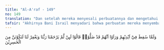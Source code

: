 ```yaml
---
title: "Al-A'raf - 149"
no: 149
translation: "Dan setelah mereka menyesali perbuatannya dan mengetahui bahwa telah sesat, mereka pun berkata, “Sungguh, jika Tuhan kami tidak memberi rahmat kepada kami dan tidak mengampuni kami, pastilah kami menjadi orang-orang yang rugi.”"
tafsir: "Akhirnya Bani Israil menyadari bahwa perbuatan mereka menyembah patung anak sapi adalah perbuatan yang sesat karena mempersekutukan Allah. Karena itu mereka pun menyesali perbuatan itu dan berkata: \"Sesungguhnya dosa kami sangat besar dan demikian pula kedurhakaan dan keingkaran kami, tidak akan dapat melepaskan dari dosa perbuatan ini, kecuali rahmat Allah dan ampunan-Nya. Seandainya Tuhan tidak mengasihi kami dengan menerima tobat kami pastilah kami menjadi orang yang merugi di dunia dan di akhirat mendapat azab yang pedih\"."
---
```


وَلَمَّا سُقِطَ فِيْٓ اَيْدِيْهِمْ وَرَاَوْا اَنَّهُمْ قَدْ ضَلُّوْاۙ قَالُوْا لَىِٕنْ لَّمْ يَرْحَمْنَا رَبُّنَا وَيَغْفِرْ لَنَا لَنَكُوْنَنَّ مِنَ الْخٰسِرِيْنَ
